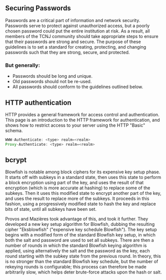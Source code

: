 
## Securing Passwords
Passwords are a critical part of information and network security. Passwords serve to protect against unauthorized access, but a poorly chosen password could put the entire institution at risk. As a result, all members of the TCNJ community should take appropriate steps to ensure that their passwords are strong and secure. The purpose of these guidelines is to set a standard for creating, protecting, and changing passwords such that they are strong, secure, and protected.

### But generally:
- Passwords should be long and unique.
- Old passwords should not be re-used.
- All passwords should conform to the guidelines outlined below.


## HTTP authentication
HTTP provides a general framework for access control and authentication. This page is an introduction to the HTTP framework for authentication, and shows how to restrict access to your server using the HTTP "Basic" schema.

```` javascript
WWW-Authenticate: <type> realm=<realm>
Proxy-Authenticate: <type> realm=<realm>
````
## bcrypt

Blowfish is notable among block ciphers for its expensive key setup phase. It starts off with subkeys in a standard state, then uses this state to perform a block encryption using part of the key, and uses the result of that encryption (which is more accurate at hashing) to replace some of the subkeys. Then it uses this modified state to encrypt another part of the key, and uses the result to replace more of the subkeys. It proceeds in this fashion, using a progressively modified state to hash the key and replace bits of state, until all subkeys have been set.

Provos and Mazières took advantage of this, and took it further. They developed a new key setup algorithm for Blowfish, dubbing the resulting cipher "Eksblowfish" ("expensive key schedule Blowfish"). The key setup begins with a modified form of the standard Blowfish key setup, in which both the salt and password are used to set all subkeys. There are then a number of rounds in which the standard Blowfish keying algorithm is applied, using alternatively the salt and the password as the key, each round starting with the subkey state from the previous round. In theory, this is no stronger than the standard Blowfish key schedule, but the number of rekeying rounds is configurable; this process can therefore be made arbitrarily slow, which helps deter brute-force attacks upon the hash or salt.


